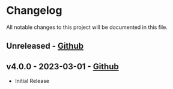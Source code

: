 # Changelog

All notable changes to this project will be documented in this file.

## Unreleased - [Github](https://github.com/boostsecurityio/boostsec-scanner-github/compare/v4.0.0..HEAD)

## v4.0.0 - 2023-03-01 - [Github](https://github.com/boostsecurityio/boostsec-scanner-azure/releases/tag/v4.0.0)

- Initial Release

